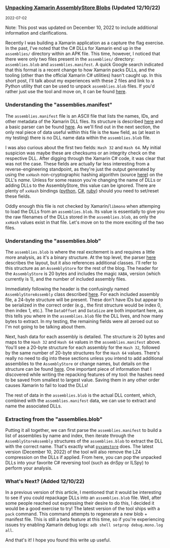 ### [Unpacking Xamarin AssemblyStore Blobs](https://www.thecobraden.com/posts/unpacking_xamarin_assembly_stores/) (Updated 12/10/22)
<small>2022-07-02</small>

Note: This post was updated on December 10, 2022 to include additional information and clarifications.

Recently I was building a Xamarin application as a capture the flag exercise.
In the past, I've noted that the C# DLLs for Xamarin end up in the `assemblies/` directory within an APK file.
This time, however, I noticed that there were only two files present in the `assemblies/` directory: `assemblies.blob` and `assemblies.manifest`.
A quick Google search indicated that this format is a recent change to how Xamarin packs DLLs,
and the tooling (other than the official Xamarin C# utilities) hasn't caught up.
In this short post, I'll talk about my experiences with these 2 files and link to a Python utility that can be used to unpack `assemblies.blob` files.
If you'd rather just use the tool and move on, it can be found [here](https://github.com/jakev/pyxamstore).

### Understanding the "assemblies.manifest"

The `assemblies.manifest` file is an ASCII file that lists the names, IDs, and other metadata of the Xamarin DLL files.
Its structure is described [here](https://github.com/xamarin/xamarin-android/blob/main/tools/assembly-store-reader/AssemblyStoreManifestEntry.cs) and a basic parser can be found [here](https://github.com/xamarin/xamarin-android/blob/main/tools/assembly-store-reader/AssemblyStoreManifestReader.cs).
As we'll find out in the next section, the only real piece of data useful within this file is the `Name` field,
as (at least in my testing) there is no DLL name data within the `assemblies.blob` file.

I was also curious about the first two fields: `Hash 32` and `Hash 64`.
My initial suspicion was maybe these are checksums or an integrity check on the respective DLL.
After digging through the Xamarin C# code, it was clear that was not the case.
These fields are actually far less interesting from a reverse-engineering standpoint,
as they're just the output generated by using the `xxHash` non-cryptographic hashing algorithm (source [here](https://github.com/Cyan4973/xxHash)) on the DLL's _name_.
Unless for some reason you're changing the name of DLLs or adding DLLs to the AssemblyStore, this value can be ignored.
There are plenty of `xxHash` bindings ([python](https://github.com/Cyan4973/xxHash), [C#](https://www.nuget.org/packages/K4os.Hash.xxHash/), [ruby](https://github.com/nashby/xxhash)) should you need to set/reset these fields.

Oddly enough this file is not checked by Xamarin/`libmono` when attemping to load the DLLs from an `assemblies.blob`.
Its value is essentially to give you the raw filenames of the DLLs stored in the `assemblies.blob`, as only the `xxHash` values exist in that file.
Let's move on to the more exciting of the two files.

### Understanding the "assemblies.blob"

The `assemblies.blob` is where the real excitement is and requires a little more analysis, as it's a binary structure.
At the top level, the parser [here](https://github.com/xamarin/xamarin-android/blob/main/tools/assembly-store-reader/AssemblyStoreReader.cs) describes the layout,
but it also references additional classes.
I'll refer to this structure as an `AssemblyStore` for the rest of the blog.
The header for the `AssemblyStore` is 20 bytes and includes the magic `XABA`, version (which currently is 1), and the number of included assembly files.

Immediately following the header is the confusingly named `AssemblyStoreAssembly` class described [here](https://github.com/xamarin/xamarin-android/blob/main/tools/assembly-store-reader/AssemblyStoreAssembly.cs#L25).
For each included assembly file, a 24-byte structure will be present.
These don't have IDs but appear to be serialized in the correct order (e.g., the first structure would be index 0, then index 1, etc.).
The `DataOffset` and `DataSize` are both important here, as this tells you where in the `assemblies.blob` file the DLL lives, and how many bytes to extract.
In my testing, the remaining fields were all zeroed out so I'm not going to be talking about them.

Next, hash data for each assembly is detailed.
The structure is 20 bytes and maps to the `Hash 32` and `Hash 64` values in the `assemblies.manifest` above.
You'll see a 20-byte structure for each assembly for the `Hash 32`,
followed by the same number of 20-byte structures for the `Hash 64` values.
There's really no need to dig into these sections unless you intend to add additional assemblies to the `AssemblyStore` or change names,
but details on the structure can be found [here](https://github.com/xamarin/xamarin-android/blob/main/tools/assembly-store-reader/AssemblyStoreHashEntry.cs).
One important piece of information that I discovered while writing the repacking features of my tool: the hashes need to be saved from smallest to largest value.
Saving them in any other order causes Xamarin to fail to load the DLLs!

The rest of data in the `assemblies.blob` is the actual DLL content, which, combined with the `assemblies.manifest` data, we can use to extract and name the associated DLLs.

### Extracting from the "assemblies.blob"

Putting it all together, we can first parse the `assemblies.manifest` to build a list of assemblies by name and index,
then iterate through the `AssemblyStoreAssembly` structures of the `assemblies.blob` to extract the DLL with the correct name.
That's exactly what [`pyxamstore`](https://github.com/jakev/pyxamstore/) does.
The latest version (December 10, 2022) of the tool will also remove the LZ4 compression on the DLLs if applied.
From here, you can pop the unpacked DLLs into your favorite C# reversing tool (such as dnSpy or ILSpy) to perform your analysis.

### What's Next? (Added 12/10/22)

In a previous version of this article, I mentioned that it would be interesting to see if you could repackage DLLs into an `assemblies.blob` file.
Well, after some people reached out expressing their desire to do this, I decided it would be a good exercise to try!
The latest version of the tool ships with a `pack` command.
This command attempts to regenerate a new blob + manifest file.
This is still a beta feature at this time, so if you're experiencing issues try enabling Xamarin debug logs: `adb shell setprop debug.mono.log all`.

And that's it! I hope you found this write up useful.
